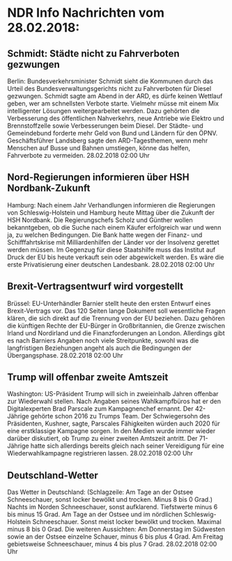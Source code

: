 # NDR Info Nachrichten vom 28.02.2018:


## Schmidt: Städte nicht zu Fahrverboten gezwungen
Berlin: Bundesverkehrsminister Schmidt sieht die Kommunen durch das Urteil des Bundesverwaltungsgerichts nicht zu Fahrverboten für Diesel gezwungen. Schmidt sagte am Abend in der ARD, es dürfe keinen Wettlauf geben, wer am schnellsten Verbote starte. Vielmehr müsse mit einem Mix intelligenter Lösungen weitergearbeitet werden. Dazu gehörten die Verbesserung des öffentlichen Nahverkehrs, neue Antriebe wie Elektro und Brennstoffzelle sowie Verbesserungen beim Diesel. Der Städte- und Gemeindebund forderte mehr Geld von Bund und Ländern für den ÖPNV. Geschäftsführer Landsberg sagte den ARD-Tagesthemen, wenn mehr Menschen auf Busse und Bahnen umstiegen, könne das helfen, Fahrverbote zu vermeiden. 28.02.2018 02:00 Uhr 

## Nord-Regierungen informieren über HSH Nordbank-Zukunft
Hamburg: Nach einem Jahr Verhandlungen informieren die Regierungen von Schleswig-Holstein und Hamburg heute Mittag über die Zukunft der HSH Nordbank. Die Regierungschefs Scholz und Günther wollen bekanntgeben, ob die Suche nach einem Käufer erfolgreich war und wenn ja, zu welchen Bedingungen. Die Bank hatte wegen der Finanz- und Schifffahrtskrise mit Milliardenhilfen der Länder vor der Insolvenz gerettet werden müssen. Im Gegenzug für diese Staatshilfe muss das Institut auf Druck der EU bis heute verkauft sein oder abgewickelt werden. Es wäre
die erste Privatisierung einer deutschen Landesbank. 28.02.2018 02:00 Uhr 

## Brexit-Vertragsentwurf wird vorgestellt
Brüssel: EU-Unterhändler Barnier stellt heute den ersten Entwurf eines Brexit-Vertrags vor. Das 120 Seiten lange Dokument soll wesentliche Fragen klären, die sich direkt auf die Trennung von der EU beziehen. Dazu gehören die künftigen Rechte der EU-Bürger in Großbritannien, die Grenze zwischen Irland und Nordirland und die Finanzforderungen an London. Allerdings gibt es nach Barniers Angaben noch viele Streitpunkte, sowohl was die langfristigen Beziehungen angeht als auch die Bedingungen der Übergangsphase. 28.02.2018 02:00 Uhr 

## Trump will offenbar zweite Amtszeit
Washington: US-Präsident Trump will sich in zweieinhalb Jahren offenbar zur Wiederwahl stellen. Nach Angaben seines Wahlkampfbüros hat er den Digitalexperten Brad Parscale zum Kampagnenchef ernannt. Der 42-Jährige gehörte schon 2016 zu Trumps Team. Der Schwiegersohn des Präsidenten, Kushner, sagte, Parscales Fähigkeiten würden auch 2020 für eine erstklassige Kampagne sorgen. In den Medien wurde immer wieder darüber diskutiert, ob Trump zu einer zweiten Amtszeit antritt. Der 71-Jährige hatte sich allerdings bereits gleich nach seiner Vereidigung für eine Wiederwahlkampagne registrieren lassen. 28.02.2018 02:00 Uhr 

## Deutschland-Wetter
Das Wetter in Deutschland:
(Schlagzeile: Am Tage an der Ostsee Schneeschauer, sonst locker bewölkt und trocken. Minus 8 bis 0 Grad.) Nachts im Norden Schneeschauer, sonst aufklarend. Tiefstwerte minus 6 bis minus 15 Grad. Am Tage an der Ostsee und im nördlichen Schleswig-Holstein Schneeschauer. Sonst meist locker bewölkt und trocken. Maximal minus 8 bis 0 Grad. Die weiteren Aussichten: Am Donnerstag im Südwesten sowie an der Ostsee einzelne Schauer, minus 6 bis plus 4 Grad. Am Freitag gebietsweise Schneeschauer, minus 4 bis plus 7 Grad. 28.02.2018 02:00 Uhr 
